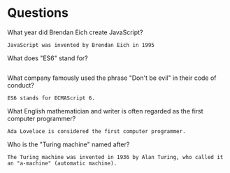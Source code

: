 # Questions

What year did Brendan Eich create JavaScript?

```
JavaScript was invented by Brendan Eich in 1995
```

What does "ES6" stand for?

```

```

What company famously used the phrase "Don't be evil" in their code of conduct?

```
ES6 stands for ECMAScript 6.
```

What English mathematician and writer is often regarded as the first computer programmer?

```
Ada Lovelace is considered the first computer programmer. 
```

Who is the "Turing machine" named after?

```
The Turing machine was invented in 1936 by Alan Turing, who called it an "a-machine" (automatic machine).
```
